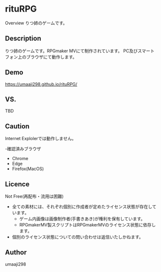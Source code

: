 rituRPG
====

Overview
りつ姉のゲームです。

## Description
りつ姉のゲームです。RPGmaker MVにて制作されています。
PC及びスマートフォン上のブラウザにて動作します。

## Demo
https://umaaji298.github.io/rituRPG/

## VS. 
TBD

## Caution
Internet Explolerでは動作しません。  

-確認済みブラウザ
  - Chrome
  - Edge
  - Firefox(MacOS)

## Licence
Not Free(再配布・流用は困難)  
- 全ての素材には、それぞれ個別に作成者が定めたライセンス状態が存在しています。    
  - ゲーム内画像は画像制作者(手書きあき)が権利を保有しています。  
  - RPGmakerMV製スクリプトはRPGmakerMVのライセンス状態に依存します。  
- 個別のライセンス状態についての問い合わせは返信いたしかねます。

## Author
umaaji298